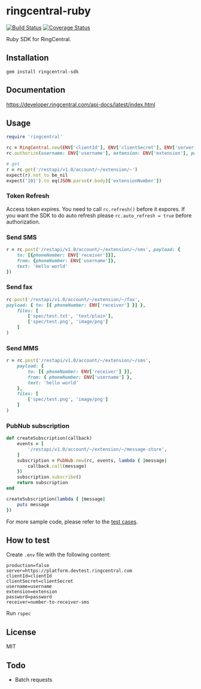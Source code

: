 # ringcentral-ruby

[![Build Status](https://travis-ci.org/ringcentral/ringcentral-ruby.svg?branch=master)](https://travis-ci.org/ringcentral/ringcentral-ruby)
[![Coverage Status](https://coveralls.io/repos/github/ringcentral/ringcentral-ruby/badge.svg?branch=master)](https://coveralls.io/github/ringcentral/ringcentral-ruby?branch=master)

Ruby SDK for RingCentral.


## Installation

```
gem install ringcentral-sdk
```


## Documentation

https://developer.ringcentral.com/api-docs/latest/index.html


## Usage

```ruby
require 'ringcentral'

rc = RingCentral.new(ENV['clientId'], ENV['clientSecret'], ENV['server'])
rc.authorize(username: ENV['username'], extension: ENV['extension'], password: ENV['password'])

# get
r = rc.get('/restapi/v1.0/account/~/extension/~')
expect(r).not_to be_nil
expect('101').to eq(JSON.parse(r.body)['extensionNumber'])
```


### Token Refresh

Access token expires. You need to call `rc.refresh()` before it expores.
If you want the SDK to do auto refresh please `rc.auto_refresh = true` before authorization.


### Send SMS

```ruby
r = rc.post('/restapi/v1.0/account/~/extension/~/sms', payload: {
    to: [{phoneNumber: ENV['receiver']}],
    from: {phoneNumber: ENV['username']},
    text: 'Hello world'
})
```


### Send fax

```ruby
rc.post('/restapi/v1.0/account/~/extension/~/fax',
payload: { to: [{ phoneNumber: ENV['receiver'] }] },
    files: [
        ['spec/test.txt', 'text/plain'],
        ['spec/test.png', 'image/png']
    ]
)
```


### Send MMS

```ruby
r = rc.post('/restapi/v1.0/account/~/extension/~/sms',
    payload: {
        to: [{ phoneNumber: ENV['receiver'] }],
        from: { phoneNumber: ENV['username'] },
        text: 'hello world'
    },
    files: [
        ['spec/test.png', 'image/png']
    ]
)
```


### PubNub subscription

```ruby
def createSubscription(callback)
    events = [
        '/restapi/v1.0/account/~/extension/~/message-store',
    ]
    subscription = PubNub.new(rc, events, lambda { |message|
        callback.call(message)
    })
    subscription.subscribe()
    return subscription
end

createSubscription(lambda { |message|
    puts message
})
```


For more sample code, please refer to the [test cases](/spec).


## How to test

Create `.env` file with the following content:

```
production=false
server=https://platform.devtest.ringcentral.com
clientId=clientId
clientSecret=clientSecret
username=username
extension=extension
password=password
receiver=number-to-receiver-sms
```

Run `rspec`


## License

MIT


## Todo

- Batch requests
